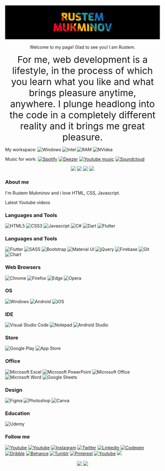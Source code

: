 [![Header](https://github.com/Medvedoc/medvedoc/blob/main/assets/bg.png)](https://github.com/Medvedoc/medvedoc/blob/main/assets/bg.png)

<p align="center">
Welcome to my page! Glad to see you! I am Rustem.
</p>
<div style="text-align: center; font-size:30px;">For me, web development is a lifestyle, in the process of which you learn what you like and what brings pleasure anytime, anywhere. I plunge headlong into the code in a completely different reality and it brings me great pleasure.</div>



My workspace:
![Windows](https://img.shields.io/badge/Windows-10-0078D6?style=for-the-badge&logo=windows&logoColor=white)
![Intel](https://img.shields.io/badge/Intel-Core_i5_8300H-0071C5?style=for-the-badge&logo=intel&logoColor=white)
![RAM](https://img.shields.io/badge/RAM-8GB-%230071C5.svg?&style=for-the-badge&logoColor=white)
![NVidea](https://img.shields.io/badge/NVIDIA-GTX1050-76B900?style=for-the-badge&logo=nvidia&logoColor=white)

Music for work:
[![Spotify](https://img.shields.io/badge/Spotify-1ED760?&style=for-the-badge&logo=spotify&logoColor=white)]()
[![Deezer](https://img.shields.io/badge/Deezer-FEAA2D?style=for-the-badge&logo=deezer&logoColor=white)]()
[![Youtube music](https://img.shields.io/badge/YouTube_Music-FF0000?style=for-the-badge&logo=youtube-music&logoColor=white)]()
[![Soundcloud](https://img.shields.io/badge/SoundCloud-FF3300?style=for-the-badge&logo=soundcloud&logoColor=white)]()

<p align="center">
<a href="#"><img src="https://img.shields.io/badge/Buy_Me_A_Coffee-FFDD00?style=for-the-badge&logo=buy-me-a-coffee&logoColor=black"></a>
<a href="#"><img src="https://img.shields.io/badge/Patreon-F96854?style=for-the-badge&logo=patreon&logoColor=white"></a>
<a href="#"><img src="https://img.shields.io/badge/sponsor-30363D?style=for-the-badge&logo=GitHub-Sponsors&logoColor=#white"></a>
<a href="#"><img src="https://img.shields.io/badge/Ko--fi-F16061?style=for-the-badge&logo=ko-fi&logoColor=white"></a>
</p>

### About me
I'm Rustem Mukminov
and i love HTML, CSS, Javascript.


Latest Youtube videos

### Languages and Tools
![HTML5](https://img.shields.io/badge/HTML5-E34F26?style=for-the-badge&logo=html5&logoColor=white)
![CSS3](https://img.shields.io/badge/CSS3-1572B6?style=for-the-badge&logo=css3&logoColor=white)
![Javascript](https://img.shields.io/badge/JavaScript-F7DF1E?style=for-the-badge&logo=javascript&logoColor=black)
![C#](https://img.shields.io/badge/C%23-239120?style=for-the-badge&logo=c-sharp&logoColor=white)
![Dart](https://img.shields.io/badge/Dart-0175C2?style=for-the-badge&logo=dart&logoColor=white)
![Flutter](https://img.shields.io/badge/-MySql-090909?style=for-the-badge&logo=mysql&logoColor=E89014)

### Languages and Tools

![Flutter](https://img.shields.io/badge/Flutter-02569B?style=for-the-badge&logo=flutter&logoColor=white)
![SASS](https://img.shields.io/badge/Sass-CC6699?style=for-the-badge&logo=sass&logoColor=white)
![Bootstrap](https://img.shields.io/badge/Bootstrap-563D7C?style=for-the-badge&logo=bootstrap&logoColor=white)
![Material UI](https://img.shields.io/badge/Material--UI-0081CB?style=for-the-badge&logo=material-ui&logoColor=white)
![jQuery](https://img.shields.io/badge/jQuery-0769AD?style=for-the-badge&logo=jquery&logoColor=white)
![Firebase](https://img.shields.io/badge/firebase-ffca28?style=for-the-badge&logo=firebase&logoColor=black)
![Git](https://img.shields.io/badge/Git-F05032?style=for-the-badge&logo=git&logoColor=white)
![Chart](https://img.shields.io/badge/Chart.js-FF6384?style=for-the-badge&logo=chartdotjs&logoColor=white)

### Web Browsers
![Chrome](https://img.shields.io/badge/Google_chrome-4285F4?style=for-the-badge&logo=Google-chrome&logoColor=white)
![Firefox](https://img.shields.io/badge/Firefox_Browser-FF7139?style=for-the-badge&logo=Firefox-Browser&logoColor=white)
![Edge](https://img.shields.io/badge/Microsoft_Edge-0078D7?style=for-the-badge&logo=Microsoft-edge&logoColor=white)
![Opera](https://img.shields.io/badge/Opera-FF1B2D?style=for-the-badge&logo=Opera&logoColor=white)

### OS
![Windows](https://img.shields.io/badge/Windows-0078D6?style=for-the-badge&logo=windows&logoColor=white)
![Android](https://img.shields.io/badge/Android-3DDC84?style=for-the-badge&logo=android&logoColor=white)
![iOS](https://img.shields.io/badge/iOS-000000?style=for-the-badge&logo=ios&logoColor=white)

### IDE
![Visual Studio Code](https://img.shields.io/badge/Visual_Studio_Code-0078D4?style=for-the-badge&logo=visual%20studio%20code&logoColor=white)
![Notepad](https://img.shields.io/badge/Notepad++-90E59A.svg?style=for-the-badge&logo=notepad%2B%2B&logoColor=black)
![Android Studio](https://img.shields.io/badge/Android_Studio-3DDC84?style=for-the-badge&logo=android-studio&logoColor=white)

### Store

![Google Play](https://img.shields.io/badge/Google_Play-414141?style=for-the-badge&logo=google-play&logoColor=white)
![App Store](https://img.shields.io/badge/App_Store-0D96F6?style=for-the-badge&logo=app-store&logoColor=white)

### Office
![Microsoft Excel](https://img.shields.io/badge/Microsoft_Excel-217346?style=for-the-badge&logo=microsoft-excel&logoColor=white)
![Microsoft PowerPoint](https://img.shields.io/badge/Microsoft_PowerPoint-B7472A?style=for-the-badge&logo=microsoft-powerpoint&logoColor=white)
![Microsoft Office](https://img.shields.io/badge/Microsoft_Office-D83B01?style=for-the-badge&logo=microsoft-office&logoColor=white)
![Microsoft Word](https://img.shields.io/badge/Microsoft_Word-2B579A?style=for-the-badge&logo=microsoft-word&logoColor=white)
![Google Sheets](https://img.shields.io/badge/Google%20Sheets-34A853?style=for-the-badge&logo=google-sheets&logoColor=white)

### Design
![Figma](https://img.shields.io/badge/Figma-F24E1E?style=for-the-badge&logo=figma&logoColor=white)
![Photoshop](https://img.shields.io/badge/Adobe%20Photoshop-31A8FF?style=for-the-badge&logo=Adobe%20Photoshop&logoColor=black)
![Canva](https://img.shields.io/badge/Canva-%2300C4CC.svg?&style=for-the-badge&logo=Canva&logoColor=white)

### Education
![Udemy](https://img.shields.io/badge/Udemy-EC5252?style=for-the-badge&logo=Udemy&logoColor=white)


### Follow me
[![Youtube](https://img.shields.io/badge/Facebook-1877F2?style=for-the-badge&logo=facebook&logoColor=white)]()
[![Youtube](https://img.shields.io/badge/вконтакте-%232E87FB.svg?&style=for-the-badge&logo=vk&logoColor=white)]()
[![Instagram](https://img.shields.io/badge/Instagram-E4405F?style=for-the-badge&logo=instagram&logoColor=white)]()
[![Twitter](https://img.shields.io/badge/Twitter-1DA1F2?style=for-the-badge&logo=twitter&logoColor=white)]()
[![Linkedin](https://img.shields.io/badge/LinkedIn-0077B5?style=for-the-badge&logo=linkedin&logoColor=white)]()
[![Codepen](https://img.shields.io/badge/Codepen-000000?style=for-the-badge&logo=codepen&logoColor=white)]()
[![Dribble](https://img.shields.io/badge/Dribbble-EA4C89?style=for-the-badge&logo=dribbble&logoColor=white)]()
[![Behance](	https://img.shields.io/badge/-Behance-blue?style=for-the-badge&logo=behance&logoColor=white)]()
[![Tumblr](https://img.shields.io/badge/Tumblr-%2336465D.svg?&style=for-the-badge&logo=Tumblr&logoColor=white)]()
[![Pinterest](https://img.shields.io/badge/Pinterest-%23E60023.svg?&style=for-the-badge&logo=Pinterest&logoColor=white)]()
[![Youtube](https://img.shields.io/badge/YouTube-FF0000?style=for-the-badge&logo=youtube&logoColor=white)]()
[![](https://img.shields.io/badge/YouTube-FF0000?style=for-the-badge&logo=youtube&logoColor=white)]()




<p align="center">
<img align="center" src="https://github-readme-stats.vercel.app/api?username=medvedoc&show_icons=true&bg_color=000000&text_color=ffffff&border_color=ffffff&border_radius=0" />
<img align="center" src="https://github-readme-stats.vercel.app/api/top-langs/?username=medvedoc&show_icons=true&bg_color=000000&text_color=ffffff&border_color=ffffff&border_radius=0" />
</p>